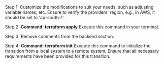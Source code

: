 Step 1:
Customize the modifications to suit your needs, such as adjusting variable names, etc. Ensure to verify the providers' region, e.g., in AWS, it should be set to 'ap-south-1'.

Step 2:
**Command: terraform apply**
Execute this command in your terminal.

Step 3:
Remove comments from the backend section.

Step 4:
**Command: terraform init**
Execute this command to initialize the transition from a local system to a remote system. Ensure that all necessary requirements have been provided for this transition.
